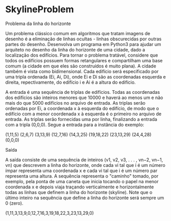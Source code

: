 # SkylineProblem
Problema da linha do horizonte

Um problema clássico comum em algoritmos que tratam imagens de desenho é a eliminação de linhas ocultas - linhas obscurecidas por outras partes do desenho. Desenvolva um programa em Python3 para ajudar um arquiteto no desenho da linha do horizonte de uma cidade, dado a localização dos edifícios. Para tornar o problema tratável, considere que todos os edifícios possuem formas retangulares e compartilham uma base comum (a cidade em que eles são construídos é muito plana). A cidade também é vista como bidimensional. Cada edifício será especificado por uma tripla ordenada (Ei, Ai, Di), onde Ei e Di são as coordenadas esquerda e direita, repectivamente, do edifício i e Ai é a altura do edifício.

A entrada é uma sequência de triplas de edifícios. Todas as coordenadas dos edifícios são inteiros menores que 10000 e haverá ao menos um e não mais do que 5000 edifícios no arquivo de entrada. As triplas serão ordenadas por Ei, a coordenada x à esquerda do edifício, de modo que o edifício com a menor coordenada x à esquerda é o primeiro no arquivo de entrada. As triplas serão fornecidas uma por linha, finalizando a entrada com a tripla (0,0,0). Segue a entrada para a instância do exemplo:

 (1,11,5)
 (2,6,7)
 (3,13,9)
 (12,7,16)
 (14,3,25)
 (19,18,22)
 (23,13,29)
 (24,4,28)
 (0,0,0)

Saída

A saída consiste de uma sequência de inteiros (v1, v2, v3, . . . , vn−2, vn−1, vn) que descrevem a linha do horizonte, onde cada vi tal que i é um número ímpar representa uma coordenada x e cada vi tal que i é um número par representa uma altura. A sequência representa o "caminho" tomado, por exemplo, pela ponta de uma caneta que inicia tocando o papel na menor coordenada x e depois viaja traçando verticalmente e horizontalmente todas as linhas que definem a linha do horizonte (skyline). Note que o último inteiro na sequência que define a linha do horizonte será sempre um 0 (zero).

 (1,11,3,13,9,0,12,7,16,3,19,18,22,3,23,13,29,0)
